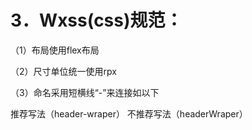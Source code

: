 # 3．Wxss(css)规范：

（1）布局使用flex布局

（2）尺寸单位统一使用rpx

（3）命名采用短横线“-”来连接如以下

推荐写法（header-wraper） 不推荐写法（headerWraper）
